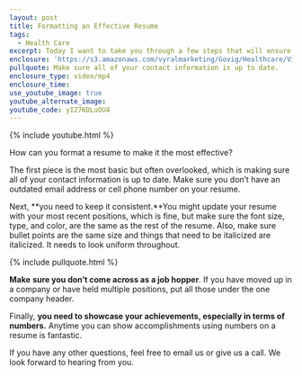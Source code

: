 ```yaml
---
layout: post
title: Formatting an Effective Resume
tags:
  - Health Care
excerpt: Today I want to take you through a few steps that will ensure your resume is the most effective.
enclosure: 'https://s3.amazonaws.com/vyralmarketing/Govig/Healthcare/Videos/2017/4+Ways+to+Spruce+Up+Your+Resume.mp4'
pullquote: Make sure all of your contact information is up to date.
enclosure_type: video/mp4
enclosure_time:
use_youtube_image: true
youtube_alternate_image:
youtube_code: yIZ76DLuOU4
---
```



{% include youtube.html %}

How can you format a resume to make it the most effective?

The first piece is the most basic but often overlooked, which is making sure all of your contact information is up to date. Make sure you don’t have an outdated email address or cell phone number on your resume.

Next, **you need to keep it consistent.**You might update your resume with your most recent positions, which is fine, but make sure the font size, type, and color, are the same as the rest of the resume. Also, make sure bullet points are the same size and things that need to be italicized are italicized. It needs to look uniform throughout.

{% include pullquote.html %}

**Make** **sure you don’t come across as a job hopper**. If you have moved up in a company or have held multiple positions, put all those under the one company header.

Finally, **you need to showcase your achievements, especially in terms of numbers.** Anytime you can show accomplishments using numbers on a resume is fantastic.

If you have any other questions, feel free to email us or give us a call. We look forward to hearing from you.
<br>
